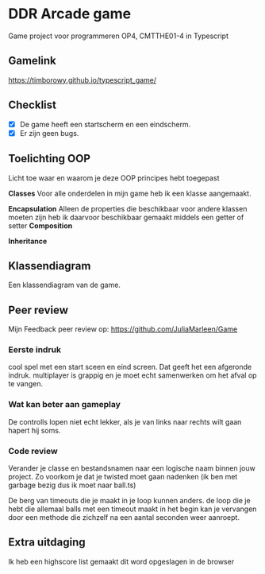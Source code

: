 # DDR Arcade game

Game project voor programmeren OP4, CMTTHE01-4 in Typescript

## Gamelink
 
https://timborowy.github.io/typescript_game/

## Checklist

- [X] De game heeft een startscherm en een eindscherm.
- [X] Er zijn geen bugs.

## Toelichting OOP 

Licht toe waar en waarom je deze OOP principes hebt toegepast

**Classes**
Voor alle onderdelen in mijn game heb ik een klasse aangemaakt. 

**Encapsulation**
Alleen de properties die beschikbaar voor andere klassen moeten zijn heb ik daarvoor beschikbaar gemaakt middels een getter of setter
**Composition**

**Inheritance**


## Klassendiagram

Een klassendiagram van de game.

## Peer review

Mijn Feedback peer review op:
https://github.com/JuliaMarleen/Game

### Eerste indruk
cool spel met een start sceen en eind screen. Dat geeft het een afgeronde indruk.
multiplayer is grappig en je moet echt samenwerken om het afval op te vangen.

### Wat kan beter aan gameplay
De controlls lopen niet echt lekker, als je van links naar rechts wilt gaan hapert hij soms.

### Code review
Verander je classe en bestandsnamen naar een logische naam binnen jouw project. Zo voorkom je dat je twisted moet gaan nadenken (ik ben met garbage bezig dus ik moet naar ball.ts)

De berg van timeouts die je maakt in je loop kunnen anders. de loop die je hebt die allemaal balls met een timeout maakt in het begin kan je vervangen door een methode die zichzelf na een aantal seconden weer aanroept.

## Extra uitdaging

Ik heb een highscore list gemaakt dit word opgeslagen in de browser
